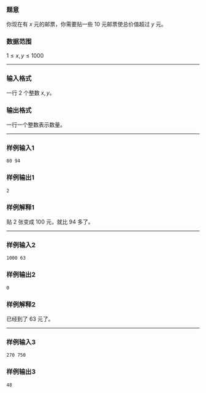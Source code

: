 ### 题意 
你现在有 $x$ 元的邮票，你需要贴一些 $10$ 元邮票使总价值超过 $y$ 元。
### 数据范围
$1\le x,y\le1000$

---
### 输入格式
一行 $2$ 个整数 $x,y$。  
### 输出格式
一行一个整数表示数量。

---
### 样例输入1
```
80 94
```
### 样例输出1
```
2
```
### 样例解释1
贴 $2$ 张变成 $100$ 元，就比 $94$ 多了。

---
### 样例输入2
```
1000 63
```
### 样例输出2
```
0
```
### 样例解释2
已经到了 $63$ 元了。

---
### 样例输入3
```
270 750
```
### 样例输出3
```
48
```
